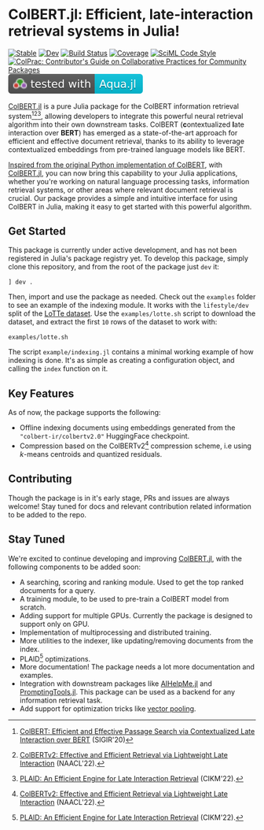 # ColBERT.jl: Efficient, late-interaction retrieval systems in Julia!

[![Stable](https://img.shields.io/badge/docs-stable-blue.svg)](https://codetalker7.github.io/ColBERT.jl/stable/)
[![Dev](https://img.shields.io/badge/docs-dev-blue.svg)](https://codetalker7.github.io/ColBERT.jl/dev/)
[![Build Status](https://github.com/codetalker7/ColBERT.jl/actions/workflows/CI.yml/badge.svg?branch=main)](https://github.com/codetalker7/ColBERT.jl/actions/workflows/CI.yml?query=branch%3Amain)
[![Coverage](https://codecov.io/gh/codetalker7/ColBERT.jl/branch/main/graph/badge.svg)](https://codecov.io/gh/codetalker7/ColBERT.jl)
[![SciML Code Style](https://img.shields.io/static/v1?label=code%20style&message=SciML&color=9558b2&labelColor=389826)](https://github.com/SciML/SciMLStyle)
[![ColPrac: Contributor's Guide on Collaborative Practices for Community Packages](https://img.shields.io/badge/ColPrac-Contributor's%20Guide-blueviolet)](https://github.com/SciML/ColPrac)
[![Aqua QA](https://raw.githubusercontent.com/JuliaTesting/Aqua.jl/master/badge.svg)](https://github.com/JuliaTesting/Aqua.jl)

[ColBERT.jl](https://codetalker7/colbert.jl) is a pure Julia package for the ColBERT information retrieval system[^1][^2][^3], allowing developers
to integrate this powerful neural retrieval algorithm into their own downstream tasks. ColBERT (**c**ontextualized **l**ate interaction over **BERT**) has emerged as a state-of-the-art approach for efficient and effective document retrieval, thanks to its ability to leverage contextualized embeddings from pre-trained language models like BERT.

[Inspired from the original Python implementation of ColBERT](https://github.com/stanford-futuredata/ColBERT), with [ColBERT.jl](https://codetalker7/colbert.jl), you can now bring this capability to your Julia applications, whether you're working on natural language processing tasks, information retrieval systems, or other areas where relevant document retrieval is crucial. Our package provides a simple and intuitive interface for using ColBERT in Julia, making it easy to get started with this powerful algorithm.

## Get Started

This package is currently under active development, and has not been registered in Julia's package registry yet. To develop this package, simply clone this repository, and from the root of the package just `dev` it:

    ] dev .

Then, import and use the package as needed. Check out the `examples` folder to see an example of the indexing module. It works with the `lifestyle/dev` split of the [LoTTe dataset](https://github.com/stanford-futuredata/ColBERT/blob/main/LoTTE.md). Use the `examples/lotte.sh` script to download the dataset, and extract the first `10` rows of the dataset to work with: 

    examples/lotte.sh

The script `example/indexing.jl` contains a minimal working example of how indexing is done. It's as simple as creating a configuration object, and calling the `index` function on it.

## Key Features

As of now, the package supports the following:

- Offline indexing documents using embeddings generated from the `"colbert-ir/colbertv2.0"` HuggingFace checkpoint.
- Compression based on the ColBERTv2[^2] compression scheme, i.e using $k$-means centroids and quantized residuals.

## Contributing

Though the package is in it's early stage, PRs and issues are always welcome! Stay tuned for docs and relevant contribution related information to be added to the repo.

## Stay Tuned

We're excited to continue developing and improving [ColBERT.jl](https://github.com/codetalker7/ColBERT.jl), with the following components to be added soon:

- A searching, scoring and ranking module. Used to get the top ranked documents for a query.
- A training module, to be used to pre-train a ColBERT model from scratch. 
- Adding support for multiple GPUs. Currently the package is designed to support only on GPU.
- Implementation of multiprocessing and distributed training.
- More utilities to the indexer, like updating/removing documents from the index.
- PLAID[^3] optimizations.
- More documentation! The package needs a lot more documentation and examples.
- Integration with downstream packages like [AIHelpMe.jl](https://github.com/svilupp/AIHelpMe.jl) and [PromptingTools.jl](https://github.com/svilupp/PromptingTools.jl). This package can be used as a backend for any information retrieval task.
- Add support for optimization tricks like [vector pooling](https://www.answer.ai/posts/colbert-pooling.html). 

[^1]: [ColBERT: Efficient and Effective Passage Search via Contextualized Late Interaction over BERT](https://arxiv.org/abs/2004.12832) (SIGIR'20)
[^2]: [ColBERTv2: Effective and Efficient Retrieval via Lightweight Late Interaction](https://arxiv.org/abs/2112.01488) (NAACL'22).
[^3]: [PLAID: An Efficient Engine for Late Interaction Retrieval](https://arxiv.org/abs/2205.09707) (CIKM'22).
